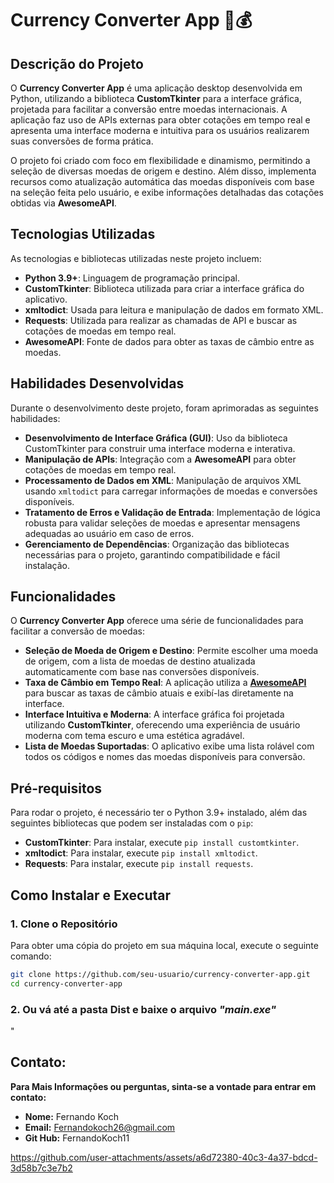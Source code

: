 # Currency Converter App 💱💰

## Descrição do Projeto

O **Currency Converter App** é uma aplicação desktop desenvolvida em Python, utilizando a biblioteca **CustomTkinter** para a interface gráfica, projetada para facilitar a conversão entre moedas internacionais. A aplicação faz uso de APIs externas para obter cotações em tempo real e apresenta uma interface moderna e intuitiva para os usuários realizarem suas conversões de forma prática.

O projeto foi criado com foco em flexibilidade e dinamismo, permitindo a seleção de diversas moedas de origem e destino. Além disso, implementa recursos como atualização automática das moedas disponíveis com base na seleção feita pelo usuário, e exibe informações detalhadas das cotações obtidas via **AwesomeAPI**.

## Tecnologias Utilizadas

As tecnologias e bibliotecas utilizadas neste projeto incluem:

- **Python 3.9+**: Linguagem de programação principal.
- **CustomTkinter**: Biblioteca utilizada para criar a interface gráfica do aplicativo.
- **xmltodict**: Usada para leitura e manipulação de dados em formato XML.
- **Requests**: Utilizada para realizar as chamadas de API e buscar as cotações de moedas em tempo real.
- **AwesomeAPI**: Fonte de dados para obter as taxas de câmbio entre as moedas.
  
## Habilidades Desenvolvidas

Durante o desenvolvimento deste projeto, foram aprimoradas as seguintes habilidades:

- **Desenvolvimento de Interface Gráfica (GUI)**: Uso da biblioteca CustomTkinter para construir uma interface moderna e interativa.
- **Manipulação de APIs**: Integração com a **AwesomeAPI** para obter cotações de moedas em tempo real.
- **Processamento de Dados em XML**: Manipulação de arquivos XML usando `xmltodict` para carregar informações de moedas e conversões disponíveis.
- **Tratamento de Erros e Validação de Entrada**: Implementação de lógica robusta para validar seleções de moedas e apresentar mensagens adequadas ao usuário em caso de erros.
- **Gerenciamento de Dependências**: Organização das bibliotecas necessárias para o projeto, garantindo compatibilidade e fácil instalação.

## Funcionalidades

O **Currency Converter App** oferece uma série de funcionalidades para facilitar a conversão de moedas:

- **Seleção de Moeda de Origem e Destino**: Permite escolher uma moeda de origem, com a lista de moedas de destino atualizada automaticamente com base nas conversões disponíveis.
- **Taxa de Câmbio em Tempo Real**: A aplicação utiliza a **[AwesomeAPI](https://docs.awesomeapi.com.br/api-de-moedas)** para buscar as taxas de câmbio atuais e exibí-las diretamente na interface.
- **Interface Intuitiva e Moderna**: A interface gráfica foi projetada utilizando **CustomTkinter**, oferecendo uma experiência de usuário moderna com tema escuro e uma estética agradável.
- **Lista de Moedas Suportadas**: O aplicativo exibe uma lista rolável com todos os códigos e nomes das moedas disponíveis para conversão.

## Pré-requisitos

Para rodar o projeto, é necessário ter o Python 3.9+ instalado, além das seguintes bibliotecas que podem ser instaladas com o `pip`:

- **CustomTkinter**: Para instalar, execute `pip install customtkinter`.
- **xmltodict**: Para instalar, execute `pip install xmltodict`.
- **Requests**: Para instalar, execute `pip install requests`.

## Como Instalar e Executar

### 1. Clone o Repositório

Para obter uma cópia do projeto em sua máquina local, execute o seguinte comando:

```bash
git clone https://github.com/seu-usuario/currency-converter-app.git
cd currency-converter-app
```
### 2. Ou vá até a pasta Dist e baixe o arquivo _"main.exe"_
"

## Contato:

 **Para Mais Informações ou perguntas, sinta-se a vontade para entrar em contato:**
- **Nome:** Fernando Koch
- **Email:** Fernandokoch26@gmail.com
- **Git Hub:** FernandoKoch11

https://github.com/user-attachments/assets/a6d72380-40c3-4a37-bdcd-3d58b7c3e7b2
